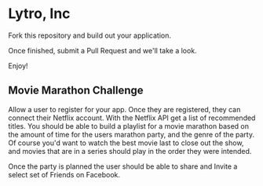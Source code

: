 Lytro, Inc
==========

Fork this repository and build out your application. 

Once finished, submit a Pull Request and we'll take a look.

Enjoy!

Movie Marathon Challenge
------------------------

Allow a user to register for your app. Once they are registered, they can connect their Netflix account. With the Netflix API get a list of recommended titles. You should be able to build a playlist for a movie marathon based on the amount of time for the users marathon party, and the genre of the party. Of course you'd want to watch the best movie last to close out the show, and movies that are in a series should play in the order they were intended. 

Once the party is planned the user should be able to share and Invite a select set of Friends on Facebook.
